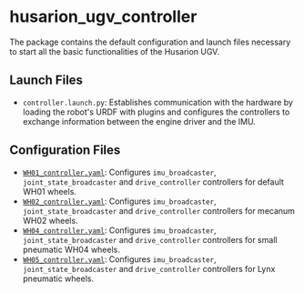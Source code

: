 # husarion_ugv_controller

The package contains the default configuration and launch files necessary to start all the basic functionalities of the Husarion UGV.

## Launch Files

- `controller.launch.py`: Establishes communication with the hardware by loading the robot's URDF with plugins and configures the controllers to exchange information between the engine driver and the IMU.

## Configuration Files

- [`WH01_controller.yaml`](./config/WH01_controller.yaml): Configures `imu_broadcaster`, `joint_state_broadcaster` and `drive_controller` controllers for default WH01 wheels.
- [`WH02_controller.yaml`](./config/WH02_controller.yaml): Configures `imu_broadcaster`, `joint_state_broadcaster` and `drive_controller` controllers for mecanum WH02 wheels.
- [`WH04_controller.yaml`](./config/WH04_controller.yaml): Configures `imu_broadcaster`, `joint_state_broadcaster` and `drive_controller` controllers for small pneumatic WH04 wheels.
- [`WH05_controller.yaml`](./config/WH05_controller.yaml): Configures `imu_broadcaster`, `joint_state_broadcaster` and `drive_controller` controllers for Lynx pneumatic wheels.
